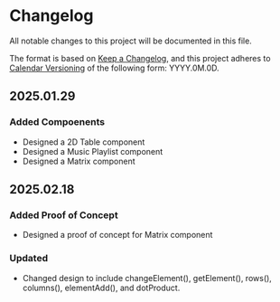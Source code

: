 # Changelog

All notable changes to this project will be documented in this file.

The format is based on [Keep a Changelog](https://keepachangelog.com/en/1.1.0/),
and this project adheres to [Calendar Versioning](https://calver.org/) of
the following form: YYYY.0M.0D.

## 2025.01.29

### Added Compoenents

- Designed a 2D Table component
- Designed a Music Playlist component
- Designed a Matrix component

## 2025.02.18

### Added Proof of Concept

- Designed a proof of concept for Matrix component

### Updated

- Changed design to include changeElement(), getElement(), rows(), columns(), elementAdd(), and dotProduct.


